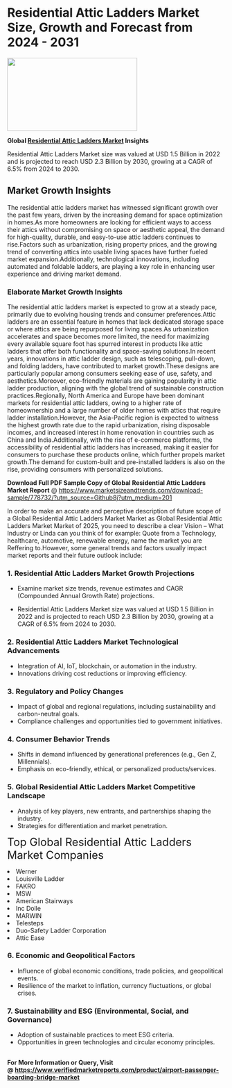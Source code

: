 <H1>Residential Attic Ladders Market Size, Growth and Forecast from 2024 - 2031</H1><img class="aligncenter size-medium wp-image-584254" src="https://thirdeyenews.in/wp-content/uploads/2024/09/Global-Market-Research-300x168.jpeg" alt="" width="300" height="168" /><p><strong>Global&nbsp;<a href="https://www.marketsizeandtrends.com/download-sample/778732/?utm_source=Github8j?utm_medium=201">Residential Attic Ladders Market</a> Insights</strong></p><p>Residential Attic Ladders Market size was valued at USD 1.5 Billion in 2022 and is projected to reach USD 2.3 Billion by 2030, growing at a CAGR of 6.5% from 2024 to 2030.</p><p><h2>Market Growth Insights</h2> The residential attic ladders market has witnessed significant growth over the past few years, driven by the increasing demand for space optimization in homes.As more homeowners are looking for efficient ways to access their attics without compromising on space or aesthetic appeal, the demand for high-quality, durable, and easy-to-use attic ladders continues to rise.Factors such as urbanization, rising property prices, and the growing trend of converting attics into usable living spaces have further fueled market expansion.Additionally, technological innovations, including automated and foldable ladders, are playing a key role in enhancing user experience and driving market demand. <h3>Elaborate Market Growth Insights</h3> The residential attic ladders market is expected to grow at a steady pace, primarily due to evolving housing trends and consumer preferences.Attic ladders are an essential feature in homes that lack dedicated storage space or where attics are being repurposed for living spaces.As urbanization accelerates and space becomes more limited, the need for maximizing every available square foot has spurred interest in products like attic ladders that offer both functionality and space-saving solutions.In recent years, innovations in attic ladder design, such as telescoping, pull-down, and folding ladders, have contributed to market growth.These designs are particularly popular among consumers seeking ease of use, safety, and aesthetics.Moreover, eco-friendly materials are gaining popularity in attic ladder production, aligning with the global trend of sustainable construction practices.Regionally, North America and Europe have been dominant markets for residential attic ladders, owing to a higher rate of homeownership and a large number of older homes with attics that require ladder installation.However, the Asia-Pacific region is expected to witness the highest growth rate due to the rapid urbanization, rising disposable incomes, and increased interest in home renovation in countries such as China and India.Additionally, with the rise of e-commerce platforms, the accessibility of residential attic ladders has increased, making it easier for consumers to purchase these products online, which further propels market growth.The demand for custom-built and pre-installed ladders is also on the rise, providing consumers with personalized solutions.</p><p><span class=""><strong>Download Full PDF Sample Copy of Global Residential Attic Ladders Market Report</strong> @ <a href="https://www.marketsizeandtrends.com/download-sample/778732/?utm_source=Github8j?utm_medium=201" target="_blank">https://www.marketsizeandtrends.com/download-sample/778732/?utm_source=Github8j?utm_medium=201</a></span></p><p>In order to make an accurate and perceptive description of future scope of a Global&nbsp;Residential Attic Ladders Market Market as Global&nbsp;Residential Attic Ladders Market Market of 2025, you need to describe a clear Vision &ndash; What Industry or Linda can you think of for example: Quote from a Technology, healthcare, automotive, renewable energy, name the market you are Reffering to.However, some general trends and factors usually impact market reports and their future outlook include:</p><h3>1.&nbsp;<strong>Residential Attic Ladders Market Growth Projections</strong></h3><ul><li>Examine market size trends, revenue estimates and CAGR (Compounded Annual Growth Rate) projections.</li><li><p>Residential Attic Ladders Market size was valued at USD 1.5 Billion in 2022 and is projected to reach USD 2.3 Billion by 2030, growing at a CAGR of 6.5% from 2024 to 2030.</p></li></ul><h3>2.&nbsp;<strong>Residential Attic Ladders Market Technological Advancements</strong></h3><ul><li>Integration of AI, IoT, blockchain, or automation in the industry.</li><li>Innovations driving cost reductions or improving efficiency.</li></ul><h3>3.&nbsp;<strong>Regulatory and Policy Changes</strong></h3><ul><li>Impact of global and regional regulations, including sustainability and carbon-neutral goals.</li><li>Compliance challenges and opportunities tied to government initiatives.</li></ul><h3>4.&nbsp;<strong>Consumer Behavior Trends</strong></h3><ul><li>Shifts in demand influenced by generational preferences (e.g., Gen Z, Millennials).</li><li>Emphasis on eco-friendly, ethical, or personalized products/services.</li></ul><h3>5.&nbsp;<strong>Global Residential Attic Ladders Market Competitive Landscape</strong></h3><ul><li>Analysis of key players, new entrants, and partnerships shaping the industry.</li><li>Strategies for differentiation and market penetration.</li></ul><p data-pm-slice="1 1 []"><span style="color: inherit; font-family: inherit; font-size: 25px;">Top Global Residential Attic Ladders Market Companies</span></p><div class="" data-test-id=""><p><li>Werner</li><li> Louisville Ladder</li><li> FAKRO</li><li> MSW</li><li> American Stairways</li><li> Inc Dolle</li><li> MARWIN</li><li> Telesteps</li><li> Duo-Safety Ladder Corporation</li><li> Attic Ease</li></p></div><h3>6.&nbsp;<strong>Economic and Geopolitical Factors</strong></h3><ul><li>Influence of global economic conditions, trade policies, and geopolitical events.</li><li>Resilience of the market to inflation, currency fluctuations, or global crises.</li></ul><h3>7.&nbsp;<strong>Sustainability and ESG (Environmental, Social, and Governance)</strong></h3><ul><li>Adoption of sustainable practices to meet ESG criteria.</li><li>Opportunities in green technologies and circular economy principles.</li></ul><h2><strong style="font-size: 14px;">For More Information or Query, Visit @&nbsp;</strong><a style="background-color: #ffffff; font-size: 14px;" href="https://www.marketsizeandtrends.com/report/residential-attic-ladders-market/" target="_blank">https://www.verifiedmarketreports.com/product/airport-passenger-boarding-bridge-market</a></h2>